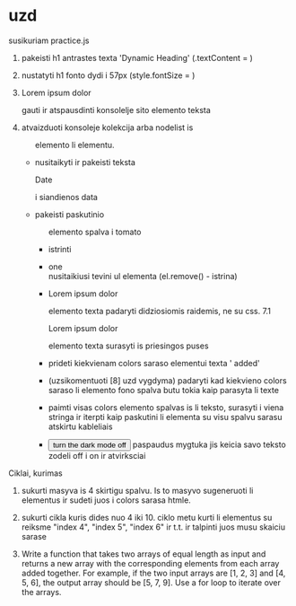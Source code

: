 # uzd

susikuriam practice.js

1. pakeisti h1 antrastes texta 'Dynamic Heading' (.textContent = )

2. nustatyti h1 fonto dydi i 57px (style.fontSize = )

3. <p id="art__text">Lorem ipsum dolor</p> gauti ir atspausdinti konsolelje sito elemento teksta

4. atvaizduoti konsoleje kolekcija arba nodelist is <ul class="colors"> elemento li elementu.

5. nusitaikyti ir pakeisti teksta <p id="art__date">Date</p> i siandienos data

6. pakeisti paskutinio <ul class="colors"> elemento spalva i tomato

7. istrinti <li class="listEl deleteMe">one</li> nusitaikiusi tevini ul elementa (el.remove() - istrina)

8. <p id="art__text">Lorem ipsum dolor</p> elemento texta padaryti didziosiomis raidemis, ne su css.
   7.1 <p id="art__text">Lorem ipsum dolor</p> elemento texta surasyti is priesingos puses

9. prideti kiekvienam colors saraso elementui texta ' added'

10. (uzsikomentuoti [8] uzd vygdyma) padaryti kad kiekvieno colors saraso li elemento fono spalva butu tokia kaip parasyta li texte

11. paimti visas colors elemento spalvas is li teksto, surasyti i viena stringa ir iterpti kaip paskutini li elementa su visu spalvu sarasu atskirtu kableliais

12. <button id="onOff">turn the dark mode off </button> paspaudus mygtuka jis keicia savo teksto zodeli off i on ir atvirksciai

Ciklai, kurimas

1. sukurti masyva is 4 skirtigu spalvu. Is to masyvo sugeneruoti li elementus ir sudeti juos i colors sarasa htmle.

2. sukurti cikla kuris dides nuo 4 iki 10. ciklo metu kurti li elementus su reiksme "index 4", "index 5", "index 6" ir t.t. ir talpinti juos musu skaiciu sarase

3. Write a function that takes two arrays of equal length as input and returns a new array with the corresponding elements from each array added together. For example, if the two input arrays are [1, 2, 3] and [4, 5, 6], the output array should be [5, 7, 9]. Use a for loop to iterate over the arrays.
